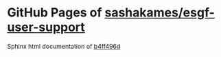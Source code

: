 GitHub Pages of [sashakames/esgf-user-support](https://github.com/sashakames/esgf-user-support.git)
===
Sphinx html documentation of [b4ff496d](https://github.com/sashakames/esgf-user-support/tree/b4ff496d4f27639af76a40ffb7a7caaac04cff44)
